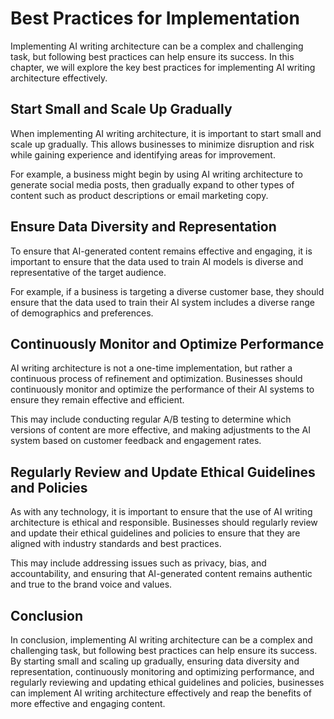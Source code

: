 Best Practices for Implementation
==================================================================================

Implementing AI writing architecture can be a complex and challenging task, but following best practices can help ensure its success. In this chapter, we will explore the key best practices for implementing AI writing architecture effectively.

Start Small and Scale Up Gradually
----------------------------------

When implementing AI writing architecture, it is important to start small and scale up gradually. This allows businesses to minimize disruption and risk while gaining experience and identifying areas for improvement.

For example, a business might begin by using AI writing architecture to generate social media posts, then gradually expand to other types of content such as product descriptions or email marketing copy.

Ensure Data Diversity and Representation
----------------------------------------

To ensure that AI-generated content remains effective and engaging, it is important to ensure that the data used to train AI models is diverse and representative of the target audience.

For example, if a business is targeting a diverse customer base, they should ensure that the data used to train their AI system includes a diverse range of demographics and preferences.

Continuously Monitor and Optimize Performance
---------------------------------------------

AI writing architecture is not a one-time implementation, but rather a continuous process of refinement and optimization. Businesses should continuously monitor and optimize the performance of their AI systems to ensure they remain effective and efficient.

This may include conducting regular A/B testing to determine which versions of content are more effective, and making adjustments to the AI system based on customer feedback and engagement rates.

Regularly Review and Update Ethical Guidelines and Policies
-----------------------------------------------------------

As with any technology, it is important to ensure that the use of AI writing architecture is ethical and responsible. Businesses should regularly review and update their ethical guidelines and policies to ensure that they are aligned with industry standards and best practices.

This may include addressing issues such as privacy, bias, and accountability, and ensuring that AI-generated content remains authentic and true to the brand voice and values.

Conclusion
----------

In conclusion, implementing AI writing architecture can be a complex and challenging task, but following best practices can help ensure its success. By starting small and scaling up gradually, ensuring data diversity and representation, continuously monitoring and optimizing performance, and regularly reviewing and updating ethical guidelines and policies, businesses can implement AI writing architecture effectively and reap the benefits of more effective and engaging content.
